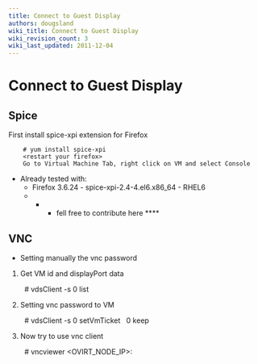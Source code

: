 ```yaml
---
title: Connect to Guest Display
authors: dougsland
wiki_title: Connect to Guest Display
wiki_revision_count: 3
wiki_last_updated: 2011-12-04
---
```


# Connect to Guest Display

## Spice

First install spice-xpi extension for Firefox

        # yum install spice-xpi
        <restart your firefox>
        Go to Virtual Machine Tab, right click on VM and select Console

*   Already tested with:
    -   Firefox 3.6.24 - spice-xpi-2.4-4.el6.x86_64 - RHEL6
    -   -   -   fell free to contribute here \*\*\*\*

## VNC

*   Setting manually the vnc password

1) Get VM id and displayPort data

        # vdsClient -s 0 list

2) Setting vnc password to VM

        # vdsClient -s 0 setVmTicket <vmid> <password> 0 keep

3) Now try to use vnc client

        # vncviewer <OVIRT_NODE_IP>:<displayPort>
